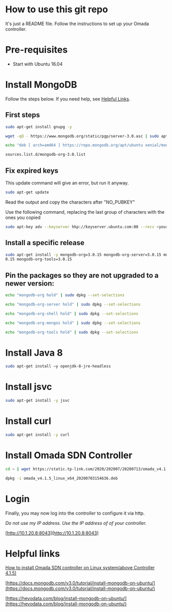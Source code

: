 # How to use this git repo

It's just a README file. Follow the instructions to set up your Omada controller.

# Pre-requisites

- Start with Ubuntu 16.04

# Install MongoDB

Follow the steps below. If you need help, see [Helpful Links](#helpful-links).

## First steps

```bash
sudo apt-get install gnupg -y
```
```bash
wget -qO - https://www.mongodb.org/static/pgp/server-3.0.asc | sudo apt-key add -
```
```bash
echo "deb [ arch=amd64 ] https://repo.mongodb.org/apt/ubuntu xenial/mongodb-org/3.0 multiverse" | sudo tee /etc/apt/
```
```bash
sources.list.d/mongodb-org-3.0.list
```

## Fix expired keys

This update command will give an error, but run it anyway.

```bash
sudo apt-get update
```

Read the output and copy the characters after "NO_PUBKEY"

Use the following command, replacing the last group of characters with the ones you copied

```bash
sudo apt-key adv --keyserver hkp://keyserver.ubuntu.com:80 --recv <your pubkey here without these arrow brackets>
```

## Install a specific release

```bash
sudo apt-get install -y mongodb-org=3.0.15 mongodb-org-server=3.0.15 mongodb-org-shell=3.0.15 mongodb-org-mongos=3.
0.15 mongodb-org-tools=3.0.15
```

## Pin the packages so they are not upgraded to a newer version:

```bash
echo "mongodb-org hold" | sudo dpkg --set-selections
```
```bash
echo "mongodb-org-server hold" | sudo dpkg --set-selections
```
```bash
echo "mongodb-org-shell hold" | sudo dpkg --set-selections
```
```bash
echo "mongodb-org-mongos hold" | sudo dpkg --set-selections
```
```bash
echo "mongodb-org-tools hold" | sudo dpkg --set-selections
```

# Install Java 8

```bash
sudo apt-get install –y openjdk-8-jre-headless
```

# Install jsvc

```bash
sudo apt-get install -y jsvc
```

# Install curl

```bash
sudo apt-get install -y curl
```

# Install Omada SDN Controller

```bash
cd ~ | wget https://static.tp-link.com/2020/202007/20200713/omada_v4.1.5_linux_x64_20200703154636.deb
```
```bash
dpkg -i omada_v4.1.5_linux_x64_20200703154636.deb
```

# Login

Finally, you may now log into the controller to configure it via http.

*Do not use my IP address. Use the IP address of of your controller.*

[http://10.1.20.8:8043](http://10.1.20.8:8043)

# Helpful links

[How to install Omada SDN controller on Linux system(above Controller 4.1.5)](https://www.tp-link.com/us/support/faq/2917/)

[https://docs.mongodb.com/v3.0/tutorial/install-mongodb-on-ubuntu/](https://docs.mongodb.com/v3.0/tutorial/install-mongodb-on-ubuntu/)

[https://hevodata.com/blog/install-mongodb-on-ubuntu/](https://hevodata.com/blog/install-mongodb-on-ubuntu/)